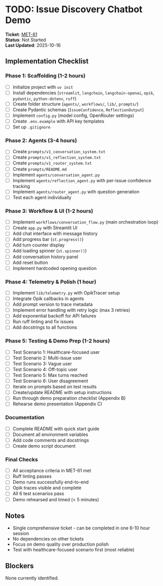 # TODO: Issue Discovery Chatbot Demo

**Ticket**: [MET-61](https://linear.app/metresearch/issue/MET-61)  
**Status**: Not Started  
**Last Updated**: 2025-10-16

## Implementation Checklist

### Phase 1: Scaffolding (1-2 hours)
- [ ] Initialize project with `uv init`
- [ ] Install dependencies (`streamlit`, `langchain`, `langchain-openai`, `opik`, `pydantic`, `python-dotenv`, `ruff`)
- [ ] Create folder structure (`agents/`, `workflows/`, `lib/`, `prompts/`)
- [ ] Create Pydantic schemas (`IssueConfidence`, `ReflectionOutput`)
- [ ] Implement `config.py` (model config, OpenRouter settings)
- [ ] Create `.env.example` with API key templates
- [ ] Set up `.gitignore`

### Phase 2: Agents (3-4 hours)
- [ ] Create `prompts/v1_conversation_system.txt`
- [ ] Create `prompts/v1_reflection_system.txt`
- [ ] Create `prompts/v1_router_system.txt`
- [ ] Create `prompts/README.md`
- [ ] Implement `agents/conversation_agent.py`
- [ ] Implement `agents/reflection_agent.py` with per-issue confidence tracking
- [ ] Implement `agents/router_agent.py` with question generation
- [ ] Test each agent individually

### Phase 3: Workflow & UI (1-2 hours)
- [ ] Implement `workflows/conversation_flow.py` (main orchestration loop)
- [ ] Create `app.py` with Streamlit UI
- [ ] Add chat interface with message history
- [ ] Add progress bar (`st.progress()`)
- [ ] Add turn counter display
- [ ] Add loading spinner (`st.spinner()`)
- [ ] Add conversation history panel
- [ ] Add reset button
- [ ] Implement hardcoded opening question

### Phase 4: Telemetry & Polish (1 hour)
- [ ] Implement `lib/telemetry.py` with OpikTracer setup
- [ ] Integrate Opik callbacks in agents
- [ ] Add prompt version to trace metadata
- [ ] Implement error handling with retry logic (max 3 retries)
- [ ] Add exponential backoff for API failures
- [ ] Run ruff linting and fix issues
- [ ] Add docstrings to all functions

### Phase 5: Testing & Demo Prep (1-2 hours)
- [ ] Test Scenario 1: Healthcare-focused user
- [ ] Test Scenario 2: Multi-issue user
- [ ] Test Scenario 3: Vague user
- [ ] Test Scenario 4: Off-topic user
- [ ] Test Scenario 5: Max turns reached
- [ ] Test Scenario 6: User disagreement
- [ ] Iterate on prompts based on test results
- [ ] Create/update README with setup instructions
- [ ] Run through demo preparation checklist (Appendix B)
- [ ] Rehearse demo presentation (Appendix C)

### Documentation
- [ ] Complete README with quick start guide
- [ ] Document all environment variables
- [ ] Add code comments and docstrings
- [ ] Create demo script document

### Final Checks
- [ ] All acceptance criteria in MET-61 met
- [ ] Ruff linting passes
- [ ] Demo runs successfully end-to-end
- [ ] Opik traces visible and complete
- [ ] All 6 test scenarios pass
- [ ] Demo rehearsed and timed (< 5 minutes)

## Notes

- Single comprehensive ticket - can be completed in one 6-10 hour session
- No dependencies on other tickets
- Focus on demo quality over production polish
- Test with healthcare-focused scenario first (most reliable)

## Blockers

None currently identified.

